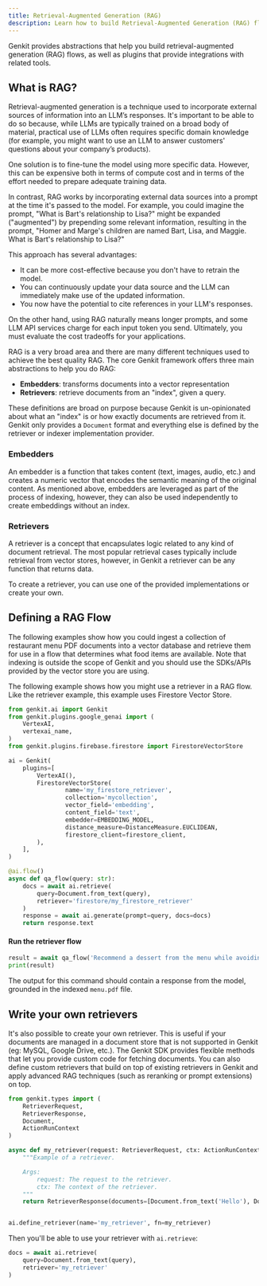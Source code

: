 ```yaml
---
title: Retrieval-Augmented Generation (RAG)
description: Learn how to build Retrieval-Augmented Generation (RAG) flows in Genkit Python using embedders and retrievers.
---
```


Genkit provides abstractions that help you build retrieval-augmented
generation (RAG) flows, as well as plugins that provide integrations with
related tools.

## What is RAG?

Retrieval-augmented generation is a technique used to incorporate external
sources of information into an LLM’s responses. It's important to be able to do
so because, while LLMs are typically trained on a broad body of material,
practical use of LLMs often requires specific domain knowledge (for example, you
might want to use an LLM to answer customers' questions about your company’s
products).

One solution is to fine-tune the model using more specific data. However, this
can be expensive both in terms of compute cost and in terms of the effort needed
to prepare adequate training data.

In contrast, RAG works by incorporating external data sources into a prompt at
the time it's passed to the model. For example, you could imagine the prompt,
"What is Bart's relationship to Lisa?" might be expanded ("augmented") by
prepending some relevant information, resulting in the prompt, "Homer and
Marge's children are named Bart, Lisa, and Maggie. What is Bart's relationship
to Lisa?"

This approach has several advantages:

*   It can be more cost-effective because you don't have to retrain the model.
*   You can continuously update your data source and the LLM can immediately
    make use of the updated information.
*   You now have the potential to cite references in your LLM's responses.

On the other hand, using RAG naturally means longer prompts, and some LLM API
services charge for each input token you send. Ultimately, you must evaluate the
cost tradeoffs for your applications.

RAG is a very broad area and there are many different techniques used to achieve
the best quality RAG. The core Genkit framework offers three main abstractions
to help you do RAG:

*   **Embedders**: transforms documents into a vector representation
*   **Retrievers**: retrieve documents from an "index", given a query.

These definitions are broad on purpose because Genkit is un-opinionated about
what an "index" is or how exactly documents are retrieved from it. Genkit only
provides a `Document` format and everything else is defined by the retriever or
indexer implementation provider.

### Embedders

An embedder is a function that takes content (text, images, audio, etc.) and
creates a numeric vector that encodes the semantic meaning of the original
content. As mentioned above, embedders are leveraged as part of the process of
indexing, however, they can also be used independently to create embeddings
without an index.

### Retrievers

A retriever is a concept that encapsulates logic related to any kind of document
retrieval. The most popular retrieval cases typically include retrieval from
vector stores, however, in Genkit a retriever can be any function that returns
data.

To create a retriever, you can use one of the provided implementations or create
your own.

## Defining a RAG Flow

The following examples show how you could ingest a collection of restaurant menu
PDF documents into a vector database and retrieve them for use in a flow that
determines what food items are available. Note that indexing is outside the scope
of Genkit and you should use the SDKs/APIs provided by the vector store you are using.

The following example shows how you might use a retriever in a RAG flow. Like
the retriever example, this example uses Firestore Vector Store.


```python
from genkit.ai import Genkit
from genkit.plugins.google_genai import (
    VertexAI,
    vertexai_name,
)
from genkit.plugins.firebase.firestore import FirestoreVectorStore

ai = Genkit(
    plugins=[
        VertexAI(),
        FirestoreVectorStore(
                name='my_firestore_retriever',
                collection='mycollection',
                vector_field='embedding',
                content_field='text',
                embedder=EMBEDDING_MODEL,
                distance_measure=DistanceMeasure.EUCLIDEAN,
                firestore_client=firestore_client,
        ),
    ],
)

@ai.flow()
async def qa_flow(query: str):
    docs = await ai.retrieve(
        query=Document.from_text(query), 
        retriever='firestore/my_firestore_retriever'
    )
    response = await ai.generate(prompt=query, docs=docs)
    return response.text
```

#### Run the retriever flow

```python
result = await qa_flow('Recommend a dessert from the menu while avoiding dairy and nuts')
print(result)
```

The output for this command should contain a response from the model, grounded
in the indexed `menu.pdf` file.

## Write your own retrievers

It's also possible to create your own retriever. This is useful if your
documents are managed in a document store that is not supported in Genkit (eg:
MySQL, Google Drive, etc.). The Genkit SDK provides flexible methods that let
you provide custom code for fetching documents. You can also define custom
retrievers that build on top of existing retrievers in Genkit and apply advanced
RAG techniques (such as reranking or prompt extensions) on top.

```python
from genkit.types import (
    RetrieverRequest,
    RetrieverResponse,
    Document,
    ActionRunContext
)

async def my_retriever(request: RetrieverRequest, ctx: ActionRunContext):
    """Example of a retriever.

    Args:
        request: The request to the retriever.
        ctx: The context of the retriever.
    """
    return RetrieverResponse(documents=[Document.from_text('Hello'), Document.from_text('World')])


ai.define_retriever(name='my_retriever', fn=my_retriever)
```

Then you'll be able to use your retriever with `ai.retrieve`:

```python
docs = await ai.retrieve(
    query=Document.from_text(query), 
    retriever='my_retriever'
)
```